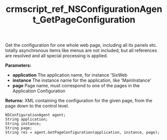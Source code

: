 ﻿---
title: crmscript_ref_NSConfigurationAgent_GetPageConfiguration
description: String GetPageConfiguration(String application, String instance, String page)
intellisense: NSConfigurationAgent.GetPageConfiguration
keywords: NSConfigurationAgent,GetPageConfiguration
so.topic: reference
---

Get the configuration for one whole web page, including all its panels etc.  totally asynchronous items like menus are not included, but all references are resolved and all special processing is applied.

**Parameters:**
 - **application** The application name, for instance 'SixWeb
 - **instance** The instance name for the application, like 'MainInstance'
 - **page** Page name, must correspond to one of the pages in the Application Configuration

**Returns:** XML containing the configuration for the given page, from the page down to the control level.

```crmscript
NSConfigurationAgent agent;
String application;
String instance;
String page;
String res = agent.GetPageConfiguration(application, instance, page);
```

